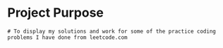 # Project Purpose
    # To display my solutions and work for some of the practice coding problems I have done from leetcode.com
